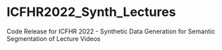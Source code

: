 # ICFHR2022_Synth_Lectures
Code Release for ICFHR 2022 - Synthetic Data Generation for Semantic Segmentation of Lecture Videos
